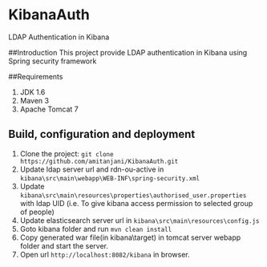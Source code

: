 # KibanaAuth 
LDAP Authentication in Kibana

##Introduction
This project provide LDAP authentication in Kibana using Spring security framework

##Requirements
1. JDK 1.6
2. Maven 3
3. Apache Tomcat 7

## Build, configuration and deployment
1.    Clone the project: ``git clone https://github.com/amitanjani/KibanaAuth.git``
2.    Update ldap server url and rdn-ou-active in ```kibana\src\main\webapp\WEB-INF\spring-security.xml```
3.    Update ```kibana\src\main\resources\properties\authorised_user.properties``` with ldap UID (i.e. To give kibana access permission to selected group of people)
4.    Update elasticsearch server url in ```kibana\src\main\resources\config.js```
5.    Goto kibana folder and run ``mvn clean install``
6.    Copy generated war file(in kibana\target) in tomcat server webapp folder and start the server.
7.    Open url ``http://localhost:8082/kibana`` in browser.

